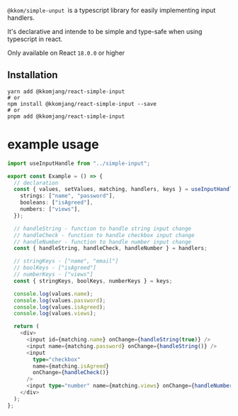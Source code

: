 `@kkom/simple-unput `is a typescript library for easily implementing input handlers.

It's declarative and intende to be simple and type-safe when using typescript in react.

Only available on React `18.0.0` or higher

## Installation

```shell
yarn add @kkomjang/react-simple-input
# or
npm install @kkomjang/react-simple-input --save
# or
pnpm add @kkomjang/react-simple-input
```

# example usage

```ts
import useInputHandle from "../simple-input";

export const Example = () => {
  // declaration
  const { values, setValues, matching, handlers, keys } = useInputHandle({
    strings: ["name", "password"],
    booleans: ["isAgreed"],
    numbers: ["views"],
  });

  // handleString - function to handle string input change
  // handleCheck - function to handle checkbox input change
  // handleNumber - function to handle number input change
  const { handleString, handleCheck, handleNumber } = handlers;

  // stringKeys - ["name", "email"]
  // boolKeys - ["isAgreed"]
  // numberKeys - ["views"]
  const { stringKeys, boolKeys, numberKeys } = keys;

  console.log(values.name);
  console.log(values.password);
  console.log(values.isAgreed);
  console.log(values.views);

  return (
    <div>
      <input id={matching.name} onChange={handleString(true)} />
      <input name={matching.password} onChange={handleString()} />
      <input
        type="checkbox"
        name={matching.isAgreed}
        onChange={handleCheck()}
      />
      <input type="number" name={matching.views} onChange={handleNumber()} />
    </div>
  );
};



```
